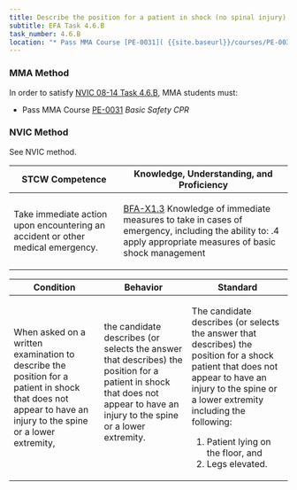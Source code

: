 ```yaml
---
title: Describe the position for a patient in shock (no spinal injury)
subtitle: EFA Task 4.6.B 
task_number: 4.6.B
location: "* Pass MMA Course [PE-0031]( {{site.baseurl}}/courses/PE-0031) *Basic Safety CPR*" 
---
```



### MMA Method

In order to satisfy  [NVIC 08-14  Task  4.6.B]({{site.baseurl}}/assets/images/nvic-08-14.pdf), MMA students must:

* Pass MMA Course [PE-0031]( {{site.baseurl}}/courses/PE-0031) *Basic Safety CPR*


### NVIC Method

<a onclick="togglevisibility('nvic_methods')" >See NVIC method.</a>

<div id='nvic_methods' class='hide'>

<table>
<thead>
<tr>
<th class='forty'> STCW Competence </th>
<th class='sixty'> Knowledge, Understanding, and Proficiency </th>
</tr>
</thead>




<tbody>
<tr><td markdown='1'>

Take immediate action upon encountering an accident or other medical emergency.

</td><td markdown='1'>

[BFA-X1.3](../../tables/613.html#BFA-X1.3) Knowledge of immediate measures to take in cases of emergency, including the ability to:
.4  apply appropriate measures of basic shock management

</td></tr>


</tbody>
</table>


<table>
<thead>
<tr><th class='twenty'>  Condition </th><th class='twenty'> Behavior </th><th  class='sixty'>Standard </th></tr>
</thead>
<tbody >



<tr><td markdown='1'>

When asked on a written examination to describe the position for a patient in shock that does not appear to have an injury to the spine or a lower extremity,

</td><td markdown='1'>

the candidate describes (or selects the answer that describes) the position for a patient in shock that does not appear to have an injury to the spine or a lower extremity.

<br>

<div class="tooltip">
<span class="tooltiptext">
</span>
</div>


</td><td markdown='1'>

The candidate describes (or selects the answer that describes) the position for a shock patient that does not appear to have an injury to the spine or a lower extremity including the following:
 
1.  Patient lying on the floor, and 
2.  Legs elevated.

</td></tr>
</tbody>
</table>
</div>
